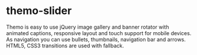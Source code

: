 # themo-slider
Themo  is easy to use jQuery image gallery and banner rotator with animated captions, responsive layout and touch support for mobile devices. As navigation you can use bullets, thumbnails, navigation bar and arrows. HTML5, CSS3 transitions are used with fallback.
